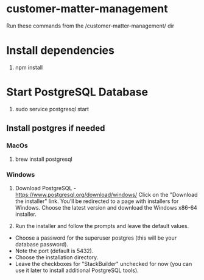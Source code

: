 # customer-matter-management

Run these commands from the /customer-matter-management/ dir

# Install dependencies

1. npm install

# Start PostgreSQL Database

1. sudo service postgresql start

## Install postgres if needed

### MacOs

1. brew install postgresql

### Windows

1. Download PostgreSQL - https://www.postgresql.org/download/windows/
   Click on the "Download the installer" link. You’ll be redirected to a page with installers for Windows. Choose the latest version and download the Windows x86-64 installer.

2. Run the installer and follow the prompts and leave the default values.

- Choose a password for the superuser postgres (this will be your database password).
- Note the port (default is 5432).
- Choose the installation directory.
- Leave the checkboxes for "StackBuilder" unchecked for now (you can use it later to install additional PostgreSQL tools).
